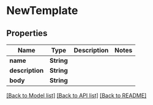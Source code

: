 # NewTemplate

## Properties

Name | Type | Description | Notes
------------ | ------------- | ------------- | -------------
**name** | **String** |  | 
**description** | **String** |  | 
**body** | **String** |  | 

[[Back to Model list]](../README.md#documentation-for-models) [[Back to API list]](../README.md#documentation-for-api-endpoints) [[Back to README]](../README.md)


